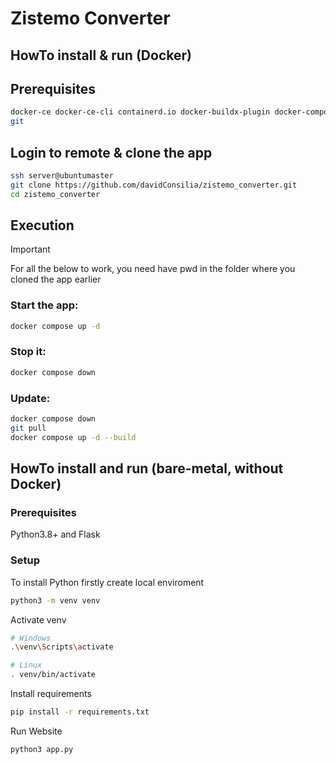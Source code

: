 # Zistemo Converter

## HowTo install & run (Docker)

## Prerequisites
```bash
docker-ce docker-ce-cli containerd.io docker-buildx-plugin docker-compose-plugin
git
```

## Login to remote & clone the app
```bash
ssh server@ubuntumaster
git clone https://github.com/davidConsilia/zistemo_converter.git
cd zistemo_converter
```

## Execution

> [!IMPORTANT]
> For all the below to work, you need have pwd in the folder where you cloned the app earlier

### Start the app:

```bash
docker compose up -d
```

### Stop it:

```bash
docker compose down
```

### Update:

```bash
docker compose down
git pull
docker compose up -d --build
```

## HowTo install and run (bare-metal, without Docker)

### Prerequisites

Python3.8+ and Flask

### Setup

To install Python firstly create local enviroment

```bash
python3 -m venv venv
```

Activate venv

```bash
# Windows
.\venv\Scripts\activate

# Linux
. venv/bin/activate
```

Install requirements

```bash
pip install -r requirements.txt
```

Run Website

```bash
python3 app.py
```
